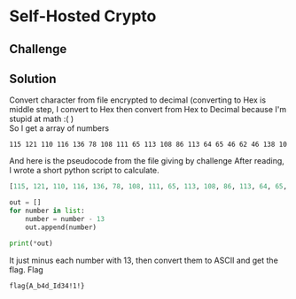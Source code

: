 # Self-Hosted Crypto
## Challenge
## Solution
Convert character from file encrypted to decimal (converting to Hex is middle step, I convert to Hex then convert from Hex to Decimal because I'm stupid at math :( )\
So I get a array of numbers 
```
115 121 110 116 136 78 108 111 65 113 108 86 113 64 65 46 62 46 138 10
```
And here is the pseudocode from the file giving by challenge
After reading, I wrote a short python script to calculate.
```python
[115, 121, 110, 116, 136, 78, 108, 111, 65, 113, 108, 86, 113, 64, 65, 46, 62, 46, 138, 10]

out = []
for number in list:
    number = number - 13
    out.append(number)

print(*out)
```
It just minus each number with 13, then convert them to ASCII and get the flag.
Flag
```
flag{A_b4d_Id34!1!}
```
